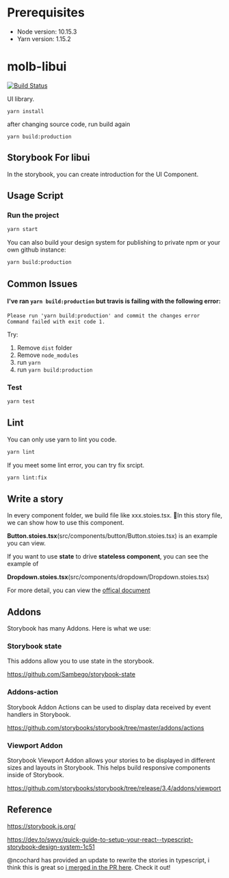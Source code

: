 # Prerequisites

- Node version: 10.15.3
- Yarn version: 1.15.2

# molb-libui

[![Build Status](https://travis-ci.com/gdsace/molb-libui.svg?branch=master)](https://travis-ci.com/gdsace/molb-libui)

UI library.

```
yarn install
```

after changing source code, run build again

```
yarn build:production
```

## Storybook For libui

In the storybook, you can create introduction for the UI Component.

## Usage Script

### Run the project

```bash
yarn start
```

You can also build your design system for publishing to private npm or your own github instance:

```bash
yarn build:production
```

## Common Issues

#### I've ran `yarn build:production` but travis is failing with the following error:

`Please run 'yarn build:production' and commit the changes error Command failed with exit code 1.`

Try:

1. Remove `dist` folder
2. Remove `node_modules`
3. run `yarn`
4. run `yarn build:production`

### Test

```bash
yarn test
```

## Lint

You can only use yarn to lint you code.

```bash
yarn lint
```

If you meet some lint error, you can try fix srcipt.

```bash
yarn lint:fix
```

## Write a story

In every component folder, we build file like xxx.stoies.tsx. In this story file, we can show how to use this component.

**Button.stoies.tsx**(src/components/button/Button.stoies.tsx) is an example you can view.

If you want to use **state** to drive **stateless component**, you can see the example of

**Dropdown.stoies.tsx**(src/components/dropdown/Dropdown.stoies.tsx)

For more detail, you can view the [offical document](https://storybook.js.org/basics/guide-react/)

## Addons

Storybook has many Addons. Here is what we use:

### Storybook state

This addons allow you to use state in the storybook.

https://github.com/Sambego/storybook-state

### Addons-action

Storybook Addon Actions can be used to display data received by event handlers in Storybook.

https://github.com/storybooks/storybook/tree/master/addons/actions

### Viewport Addon

Storybook Viewport Addon allows your stories to be displayed in different sizes and layouts in Storybook. This helps build responsive components inside of Storybook.

https://github.com/storybooks/storybook/tree/release/3.4/addons/viewport

## Reference

https://storybook.js.org/

https://dev.to/swyx/quick-guide-to-setup-your-react--typescript-storybook-design-system-1c51

@ncochard has provided an update to rewrite the stories in typescript, i think this is great so [i merged in the PR here](https://github.com/sw-yx/react-typescript-storybook-starter/pull/1). Check it out!
